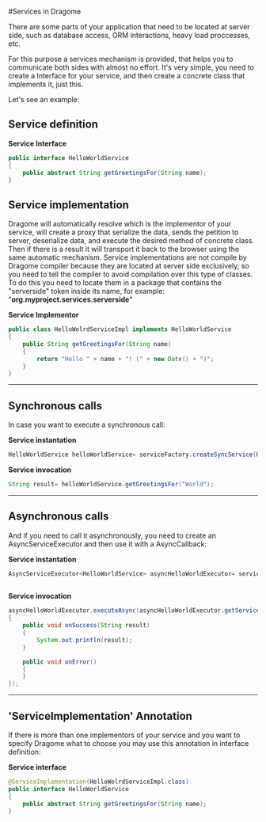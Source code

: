 #Services in Dragome

There are some parts of your application that need to be located at server side, such as database access, ORM interactions, heavy load proccesses, etc. 

For this purpose a services mechanism is provided, that helps you to communicate both sides with almost no effort. 
It's very simple, you need to create a Interface for your service, and then create a concrete class that implements it, just this.



Let's see an example:

## Service definition
**Service Interface**
``` Java
public interface HelloWorldService
{
	public abstract String getGreetingsFor(String name);
}
```

## Service implementation

Dragome will automatically resolve which is the implementor of your service, will create a proxy that serialize the data, sends the petition to server, deserialize data, and execute the desired method of concrete class. Then if there is a result it will transport it back to the browser using the same automatic mechanism.
Service implementations are not compile by Dragome compiler because they are located at server side exclusively, so you need to tell the compiler to avoid compilation over this type of classes. To do this you need to locate them in a package that contains the "serverside" token inside its name, for example: "**org.myproject.services.serverside**"

**Service Implementor**
``` Java
public class HelloWolrdServiceImpl implements HelloWorldService
{
	public String getGreetingsFor(String name)
	{
		return "Hello " + name + "! (" + new Date() + ")";
	}
}
```

---
## Synchronous calls
In case you want to execute a synchronous call:

**Service instantation**
``` Java
HelloWorldService helloWorldService= serviceFactory.createSyncService(HelloWorldService.class);
```

**Service invocation**
``` Java
String result= helloWorldService.getGreetingsFor("World");
```

---
## Asynchronous calls
And if you need to call it asynchronously, you need to create an AsyncServiceExecutor and then use it with a AsyncCallback:

**Service instantation**
``` Java
AsyncServiceExecutor<HelloWorldService> asyncHelloWorldExecutor= serviceFactory.createAsyncService(HelloWorldService.class);
	
```

**Service invocation**
``` Java
asyncHelloWorldExecutor.executeAsync(asyncHelloWorldExecutor.getService().getGreetingsFor("Fernando"), new AsyncCallback<String>()
{
	public void onSuccess(String result)
	{
		System.out.println(result);
	}

	public void onError()
	{
	}
});	
```

---
## 'ServiceImplementation' Annotation
If there is more than one implementors of your service and you want to specify Dragome what to choose you may use this annotation in interface definition:

**Service interface**
``` Java
@ServiceImplementation(HelloWolrdServiceImpl.class)
public interface HelloWorldService
{
	public abstract String getGreetingsFor(String name);
}
	
```




